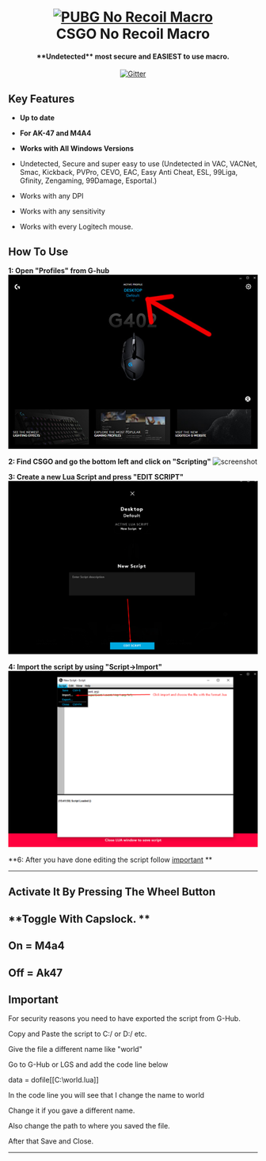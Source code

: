 
<h1 align="center">
  <br>
  <a href="https://www.mpgh.net/"><img src="https://i.imgur.com/aQQ9sP7.png" alt="PUBG No Recoil Macro" width="200"></a>
  <br>
  CSGO No Recoil Macro
  <br>
</h1>

<h4 align="center">**Undetected** most secure and EASIEST to use macro.</h4>
<p align="center">
  <a href="https://img.shields.io/badge/VERSION-1-brightgreen">
    <img src="https://img.shields.io/badge/VERSION-1.0-blue.svg"
         alt="Gitter">
  </a>
  


## Key Features

* **Up to date**

* **For AK-47 and M4A4**

* **Works with All Windows Versions**

* Undetected, Secure and super easy to use (Undetected in VAC, VACNet, Smac, Kickback, PVPro, CEVO, EAC, Easy Anti Cheat, ESL, 99Liga, Gfinity, Zengaming, 99Damage, Esportal.)

* Works with any DPI

* Works with any sensitivity

* Works with every Logitech mouse.

## How To Use



**1: Open "Profiles" from G-hub**                                                                      
![screenshot](https://raw.githubusercontent.com/Kava4/CSGO-No-Recoil/master/Screenshots/1.jpg)




**2: Find CSGO and go the bottom left and click on "Scripting"**
![screenshot](https://raw.githubusercontent.com/Kava4/CSGO-No-Recoil/master/Screenshots/2.png)


**3: Create a new Lua Script and press "EDIT SCRIPT"**
![screenshot](https://raw.githubusercontent.com/Kava4/CSGO-No-Recoil/master/Screenshots/3.png)

**4: Import the script by using "Script->Import"**
![screenshot](https://raw.githubusercontent.com/Kava4/CSGO-No-Recoil/master/Screenshots/4.png)

**6: After you have done editing the script follow <a href="#important">important</a>
**



------------


**Activate It By Pressing The Wheel Button**
------------
**Toggle With Capslock. **
------------
On = M4a4
------------
Off = Ak47
------------


## Important

For security reasons you need to have exported the script from G-Hub.

Copy and Paste the script to C:/ or D:/ etc. 

Give the file a different name like "world"

Go to G-Hub or LGS and add the code line below

data = dofile[[C:\world.lua]] 

In the code line you will see that I change the name to world 

Change it if you gave a different name. 

Also change the path to where you saved the file.

After that Save and Close. 



------------

